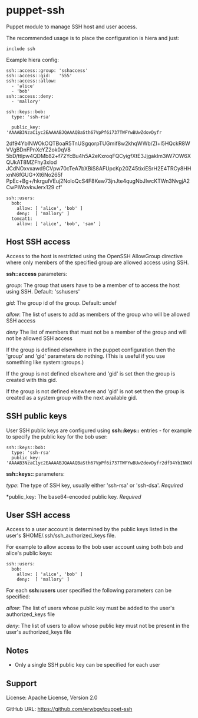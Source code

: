 # puppet-ssh

Puppet module to manage SSH host and user access.

The recommended usage is to place the configuration is hiera and just:

    include ssh

Example hiera config:

    ssh::access::group: 'sshaccess'
    ssh::access::gid:   '555'
    ssh::access::allow:
      - 'alice'
      - 'bob'
    ssh::access::deny:
      - 'mallory'
    
    ssh::keys::bob:
      type: 'ssh-rsa'

      public_key: 'AAAAB3NzaC1yc2EAAAABJQAAAQBaSth67VpPf6i737TWFYwBUwZdovDyfr
2df94YbINWOkOQTBoaR5TnUSgqorpTUGmif8w2khqWWb/ZI+l5HQckR8WVVgBDnFPnXcYZ2ok0qV8
5bD/ttlpw4QDMb82+f72YcBu4h5A2eKxroqFQCyigfXtE3JjgakIm3iW7OW6XQUkAT8MZFhy3xlod
JCdNOxvxawd9CVpw70cTeA7bXBiS8AFUpcKp20Z45tixiESrH2E4TRCy8HHxnN6fGUG+Xt6No265f
PpEc+Bg+/hkrguIVEuj2NoIoQcS4F8Kew73jnJte4qugNbJIwcKTWn3NvgjA2CwPIWxvkvJerx129
cf'

    ssh::users:
      bob:
        allow: [ 'alice', 'bob' ]
        deny:  [ 'mallory' ]
      tomcat1:
        allow: [ 'alice', 'bob', 'sam' ]

## Host SSH access

Access to the host is restricted using the OpenSSH AllowGroup directive where
only members of the specified group are allowed access using SSH.

**ssh::access** parameters:

*group*: The group that users have to be a member of to access the host using
SSH.  Default: 'sshusers'

*gid*: The group id of the group. Default: undef

*allow*: The list of users to add as members of the group who will be allowed
SSH access

*deny* The list of members that must not be a member of the group and will not
be allowed SSH access

If the group is defined elsewhere in the puppet configuration then the 'group'
and 'gid' parameters do nothing.  (This is useful if you use something like
system::groups.)

If the group is not defined elsewhere and 'gid' is set then the group is
created with this gid.

If the group is not defined elsewhere and 'gid' is not set then the group is
created as a system group with the next available gid.

## SSH public keys

User SSH public keys are configured using **ssh::keys::<username>** entries -
for example to specify the public key for the bob user:

    ssh::keys::bob:
      type: 'ssh-rsa'
      public_key: 'AAAAB3NzaC1yc2EAAAABJQAAAQBaSth67VpPf6i737TWFYwBUwZdovDyfr2df94YbINWOkOQTBoaR5TnUSgqorpTUGmif8w2khqWWb/ZI+l5HQckR8WVVgBDnFPnXcYZ2ok0qV85bD/ttlpw4QDMb82+f72YcBu4h5A2eKxroqFQCyigfXtE3JjgakIm3iW7OW6XQUkAT8MZFhy3xlodJCdNOxvxawd9CVpw70cTeA7bXBiS8AFUpcKp20Z45tixiESrH2E4TRCy8HHxnN6fGUG+Xt6No265fPpEc+Bg+/hkrguIVEuj2NoIoQcS4F8Kew73jnJte4qugNbJIwcKTWn3NvgjA2CwPIWxvkvJerx129cf'

**ssh::keys::<username>** parameters:

*type*: The type of SSH key, usually either 'ssh-rsa' or 'ssh-dsa'. *Required*

*public_key: The base64-encoded public key. *Required*

## User SSH access

Access to a user account is determined by the public keys listed in the user's
$HOME/.ssh/ssh_authorized_keys file.  

For example to allow access to the bob user account using both bob and alice's
public keys:

    ssh::users:
      bob:
        allow: [ 'alice', 'bob' ]
        deny:  [ 'mallory' ]

For each **ssh::users** user specified the following parameters can be
specified:

*allow*: The list of users whose public key must be added to the
user's authorized_keys file

*deny*: The list of users to allow whose public key must not be present in
the user's authorized_keys file

## Notes

* Only a single SSH public key can be specified for each user

## Support

License: Apache License, Version 2.0

GitHub URL: https://github.com/erwbgy/puppet-ssh
